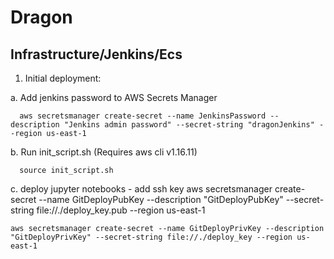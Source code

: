 # Dragon



## Infrastructure/Jenkins/Ecs

1. Initial deployment:

 a. Add jenkins password to AWS Secrets Manager
  ```
    aws secretsmanager create-secret --name JenkinsPassword --description "Jenkins admin password" --secret-string "dragonJenkins" --region us-east-1
  ```
  b. Run init_script.sh (Requires aws cli v1.16.11)
  ```
    source init_script.sh
  ```

  c. deploy jupyter notebooks - add ssh key
  aws secretsmanager create-secret --name GitDeployPubKey --description "GitDeployPubKey" --secret-string file://./deploy_key.pub --region us-east-1

    aws secretsmanager create-secret --name GitDeployPrivKey --description "GitDeployPrivKey" --secret-string file://./deploy_key --region us-east-1
